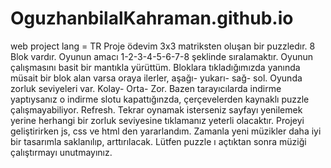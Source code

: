 # OguzhanbilalKahraman.github.io
web project lang = TR
Proje ödevim 3x3 matriksten oluşan bir puzzledır. 8 Blok vardır. Oyunun amacı 1-2-3-4-5-6-7-8 şeklinde sıralamaktır.
Oyunun çalışmasını basit bir mantıkla yürüttüm. Bloklara tıkladığımızda yanında müsait bir blok alan varsa oraya ilerler, aşağı- yukarı- sağ- sol.
Oyunda zorluk seviyeleri var. Kolay- Orta- Zor.
Bazen tarayıcılarda indirme yaptıysanız o indirme slotu kapattığınzda, çerçevelerden kaynaklı puzzle çalışmayabiliyor. Refresh. 
Tekrar oynamak isterseniz sayfayı yenilemek yerine herhangi bir zorluk seviyesine tıklamanız yeterli olacaktır.
Projeyi geliştirirken js, css ve html den yararlandım.
Zamanla yeni müzikler daha iyi bir tasarımla saklanılıp, arttırılacak.
Lütfen puzzle ı açtıktan sonra müziği çalıştırmayı unutmayınız. 
